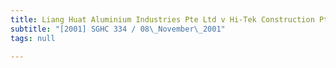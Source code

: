 ```yaml
---
title: Liang Huat Aluminium Industries Pte Ltd v Hi-Tek Construction Pte Ltd
subtitle: "[2001] SGHC 334 / 08\_November\_2001"
tags: null

---
```


